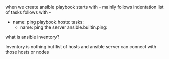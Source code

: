 when we create ansible playbook starts with -
mainly follows indentation 
list of tasks follows with -

- name: ping playbook
  hosts:
  tasks: 
  - name: ping the server
    ansible.builtin.ping:

what is ansible inventory?

Inventory is nothing but list of hosts and ansible server can connect with those hosts or nodes

